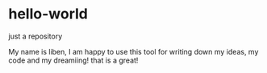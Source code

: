 # hello-world

just a repository

  My name is liben, I am happy to use this tool for writing down my ideas, my code and my dreamiing! 
that is a great!
